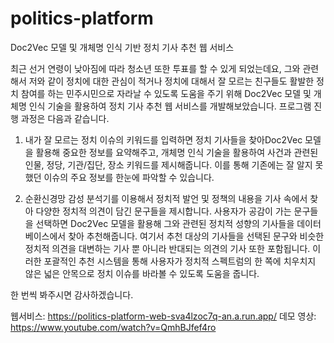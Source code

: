 # politics-platform

Doc2Vec 모델 및 개체명 인식 기반 정치 기사 추천 웹 서비스

최근 선거 연령이 낮아짐에 따라 청소년 또한 투표를 할 수 있게 되었는데요, 그와 관련해서 저와 같이 정치에 대한 관심이 적거나 정치에 대해서 잘 모르는 친구들도 활발한 정치 참여를 하는 민주시민으로 자라날 수 있도록 도움을 주기 위해 Doc2Vec 모델 및 개체명 인식 기술을 활용하여 정치 기사 추천 웹 서비스를 개발해보았습니다. 프로그램 진행 과정은 다음과 같습니다.

1. 내가 잘 모르는 정치 이슈의 키워드를 입력하면 정치 기사들을 찾아Doc2Vec 모델을 활용해 중요한 정보를 요약해주고, 개체명 인식 기술을 활용하여 사건과 관련된 인물,  정당, 기관/집단, 장소 키워드를 제시해줍니다. 이를 통해 기존에는 잘 알지 못했던 이슈의 주요 정보를 한눈에 파악할 수 있습니다.

2. 순환신경망 감성 분석기를 이용해서 정치적 발언 및 정책의 내용을 기사 속에서 찾아 다양한 정치적 의견이 담긴 문구들을 제시합니다. 사용자가 공감이 가는 문구들을 선택하면 Doc2Vec 모델을 활용해 그와 관련된 정치적 성향의 기사들을 데이터베이스에서 찾아 추천해줍니다. 여기서 추천 대상의 기사들을 선택된 문구와 비슷한 정치적 의견을 대변하는 기사 뿐 아니라 반대되는 의견의 기사 또한 포함됩니다. 이러한 포괄적인 추천 시스템을 통해 사용자가 정치적 스펙트럼의 한 쪽에 치우치지 않은 넓은 안목으로 정치 이슈를 바라볼 수 있도록 도움을 줍니다.

한 번씩 봐주시면 감사하겠습니다.

웹서비스: https://politics-platform-web-sva4lzoc7q-an.a.run.app/
데모 영상: https://www.youtube.com/watch?v=QmhBJfef4ro
